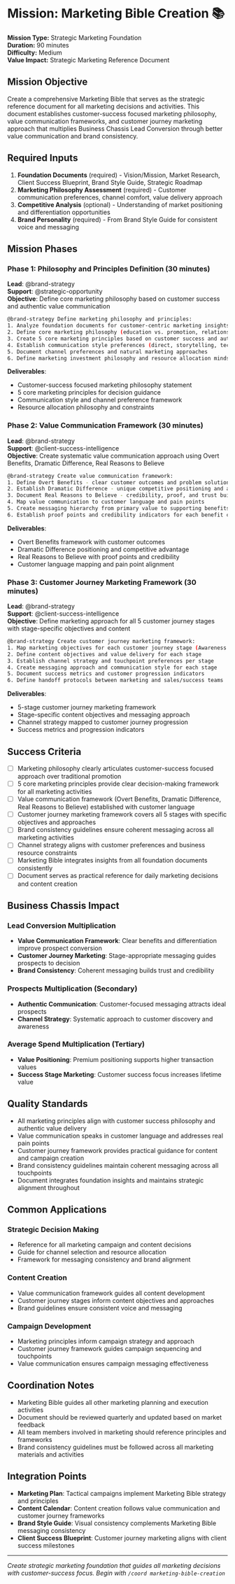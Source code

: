 # Mission: Marketing Bible Creation 📚

**Mission Type:** Strategic Marketing Foundation  
**Duration:** 90 minutes  
**Difficulty:** Medium  
**Value Impact:** Strategic Marketing Reference Document

## Mission Objective

Create a comprehensive Marketing Bible that serves as the strategic reference document for all marketing decisions and activities. This document establishes customer-success focused marketing philosophy, value communication frameworks, and customer journey marketing approach that multiplies Business Chassis Lead Conversion through better value communication and brand consistency.

## Required Inputs

1. **Foundation Documents** (required) - Vision/Mission, Market Research, Client Success Blueprint, Brand Style Guide, Strategic Roadmap
2. **Marketing Philosophy Assessment** (required) - Customer communication preferences, channel comfort, value delivery approach
3. **Competitive Analysis** (optional) - Understanding of market positioning and differentiation opportunities
4. **Brand Personality** (required) - From Brand Style Guide for consistent voice and messaging

## Mission Phases

### Phase 1: Philosophy and Principles Definition (30 minutes)

**Lead**: @brand-strategy  
**Support**: @strategic-opportunity  
**Objective**: Define core marketing philosophy based on customer success and authentic value communication

```bash
@brand-strategy Define marketing philosophy and principles:
1. Analyze foundation documents for customer-centric marketing insights
2. Define core marketing philosophy (education vs. promotion, relationship vs. transaction)
3. Create 5 core marketing principles based on customer success and authentic value
4. Establish communication style preferences (direct, storytelling, technical, conversational)
5. Document channel preferences and natural marketing approaches
6. Define marketing investment philosophy and resource allocation mindset
```

**Deliverables**:
- Customer-success focused marketing philosophy statement
- 5 core marketing principles for decision guidance
- Communication style and channel preference framework
- Resource allocation philosophy and constraints

### Phase 2: Value Communication Framework (30 minutes)

**Lead**: @brand-strategy  
**Support**: @client-success-intelligence  
**Objective**: Create systematic value communication approach using Overt Benefits, Dramatic Difference, Real Reasons to Believe

```bash
@brand-strategy Create value communication framework:
1. Define Overt Benefits - clear customer outcomes and problem solutions
2. Establish Dramatic Difference - unique competitive positioning and approach
3. Document Real Reasons to Believe - credibility, proof, and trust builders
4. Map value communication to customer language and pain points
5. Create messaging hierarchy from primary value to supporting benefits
6. Establish proof points and credibility indicators for each benefit claim
```

**Deliverables**:
- Overt Benefits framework with customer outcomes
- Dramatic Difference positioning and competitive advantage
- Real Reasons to Believe with proof points and credibility
- Customer language mapping and pain point alignment

### Phase 3: Customer Journey Marketing Framework (30 minutes)

**Lead**: @brand-strategy  
**Support**: @client-success-intelligence  
**Objective**: Define marketing approach for all 5 customer journey stages with stage-specific objectives and content

```bash
@brand-strategy Create customer journey marketing framework:
1. Map marketing objectives for each customer journey stage (Awareness → Consideration → Decision → Success → Advocacy)
2. Define content objectives and value delivery for each stage
3. Establish channel strategy and touchpoint preferences per stage
4. Create messaging approach and communication style for each stage
5. Document success metrics and customer progression indicators
6. Define handoff protocols between marketing and sales/success teams
```

**Deliverables**:
- 5-stage customer journey marketing framework
- Stage-specific content objectives and messaging approach
- Channel strategy mapped to customer journey progression
- Success metrics and progression indicators

## Success Criteria

- [ ] Marketing philosophy clearly articulates customer-success focused approach over traditional promotion
- [ ] 5 core marketing principles provide clear decision-making framework for all marketing activities
- [ ] Value communication framework (Overt Benefits, Dramatic Difference, Real Reasons to Believe) established with customer language
- [ ] Customer journey marketing framework covers all 5 stages with specific objectives and approaches
- [ ] Brand consistency guidelines ensure coherent messaging across all marketing activities
- [ ] Channel strategy aligns with customer preferences and business resource constraints
- [ ] Marketing Bible integrates insights from all foundation documents consistently
- [ ] Document serves as practical reference for daily marketing decisions and content creation

## Business Chassis Impact

### Lead Conversion Multiplication
- **Value Communication Framework**: Clear benefits and differentiation improve prospect conversion
- **Customer Journey Marketing**: Stage-appropriate messaging guides prospects to decision
- **Brand Consistency**: Coherent messaging builds trust and credibility

### Prospects Multiplication (Secondary)
- **Authentic Communication**: Customer-focused messaging attracts ideal prospects
- **Channel Strategy**: Systematic approach to customer discovery and awareness

### Average Spend Multiplication (Tertiary)
- **Value Positioning**: Premium positioning supports higher transaction values
- **Success Stage Marketing**: Customer success focus increases lifetime value

## Quality Standards

- All marketing principles align with customer success philosophy and authentic value delivery
- Value communication speaks in customer language and addresses real pain points
- Customer journey framework provides practical guidance for content and campaign creation
- Brand consistency guidelines maintain coherent messaging across all touchpoints
- Document integrates foundation insights and maintains strategic alignment throughout

## Common Applications

### Strategic Decision Making
- Reference for all marketing campaign and content decisions
- Guide for channel selection and resource allocation
- Framework for messaging consistency and brand alignment

### Content Creation
- Value communication framework guides all content development
- Customer journey stages inform content objectives and approaches
- Brand guidelines ensure consistent voice and messaging

### Campaign Development
- Marketing principles inform campaign strategy and approach
- Customer journey framework guides campaign sequencing and touchpoints
- Value communication ensures campaign messaging effectiveness

## Coordination Notes

- Marketing Bible guides all other marketing planning and execution activities
- Document should be reviewed quarterly and updated based on market feedback
- All team members involved in marketing should reference principles and frameworks
- Brand consistency guidelines must be followed across all marketing materials and activities

## Integration Points

- **Marketing Plan**: Tactical campaigns implement Marketing Bible strategy and principles
- **Content Calendar**: Content creation follows value communication and customer journey frameworks
- **Brand Style Guide**: Visual consistency complements Marketing Bible messaging consistency
- **Client Success Blueprint**: Customer journey marketing aligns with client success milestones

---

*Create strategic marketing foundation that guides all marketing decisions with customer-success focus. Begin with `/coord marketing-bible-creation`*